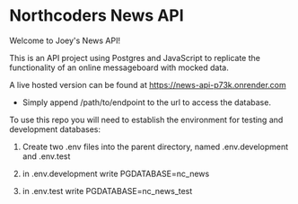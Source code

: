 # Northcoders News API

Welcome to Joey's News API!

This is an API project using Postgres and JavaScript to replicate the 
functionality of an online messageboard with mocked data.

A live hosted version can be found at https://news-api-p73k.onrender.com
- Simply append /path/to/endpoint to the url to access the database.











To use this repo you will need to establish the environment for testing and development databases:

1. Create two .env files into the parent directory, named .env.development and .env.test

2. in .env.development write PGDATABASE=nc_news

3. in .env.test write PGDATABASE=nc_news_test